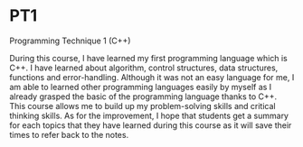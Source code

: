 # PT1
Programming Technique 1 (C++)

During this course, I have learned my first programming language which is C++. I have learned about algorithm, control structures, data structures, functions and error-handling. Although it was not an easy language for me, I am able to learned other programming languages easily by myself as I already grasped the basic of the programming language thanks to C++. This course allows me to build up my problem-solving skills and critical thinking skills. As for the improvement, I hope that students get a summary for each topics that they have learned during this course as it will save their times to refer back to the notes.
